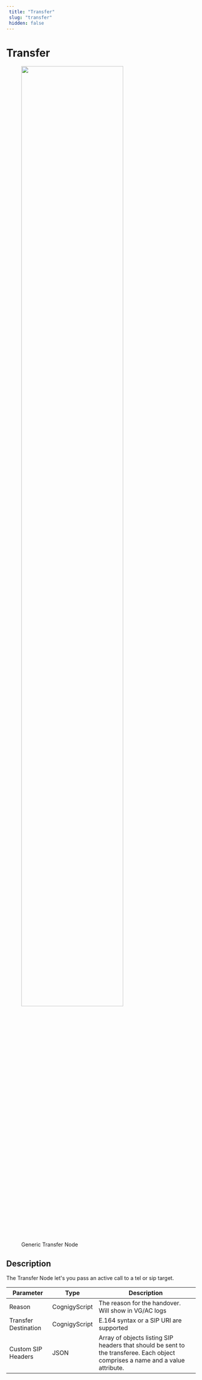 ```yaml
---
 title: "Transfer" 
 slug: "transfer" 
 hidden: false 
---
```


# Transfer

<figure>
  <img class="image-center" src="{{config.site_url}}ai/flow-nodes/generic-voice-nodes/images/transfer.png" width="80%" />
  <figcaption>Generic Transfer Node</figcaption>
</figure>

## Description

<div class="divider"></div>
The Transfer Node let's you pass an active call to a tel or sip target.

| Parameter            | Type          | Description                                                                                                                     |
| -------------------- | ------------- | ------------------------------------------------------------------------------------------------------------------------------- |
| Reason | CognigyScript | The reason for the handover. Will show in VG/AC logs |
| Transfer Destination | CognigyScript | E.164 syntax or a SIP URI are supported                                                                                         |
| Custom SIP Headers   | JSON          | Array of objects listing SIP headers that should be sent to the transferee. Each object comprises a name and a value attribute. |